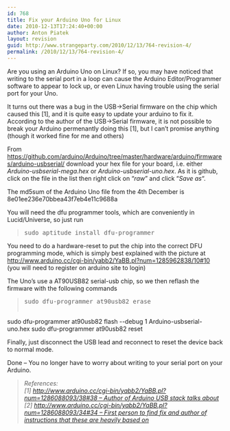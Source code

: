 ```yaml
---
id: 768
title: Fix your Arduino Uno for Linux
date: 2010-12-13T17:24:40+00:00
author: Anton Piatek
layout: revision
guid: http://www.strangeparty.com/2010/12/13/764-revision-4/
permalink: /2010/12/13/764-revision-4/
---
```

Are you using an Arduino Uno on Linux? If so, you may have noticed that writing to the serial port in a loop can cause the Arduino Editor/Programmer software to appear to lock up, or even Linux having trouble using the serial port for your Uno.

It turns out there was a bug in the USB->Serial firmware on the chip which caused this [1], and it is quite easy to update your arduino to fix it. According to the author of the USB->Serial firmware, it is not possible to break your Arduino permenantly doing this [1], but I can&#8217;t promise anything (though it worked fine for me and others)

From <https://github.com/arduino/Arduino/tree/master/hardware/arduino/firmwares/arduino-usbserial/> download your hex file for your board, i.e. either _Arduino-usbserial-mega.hex_ or _Arduino-usbserial-uno.hex_. As it is github, click on the file in the list then right click on &#8220;_raw_&#8221; and click &#8220;_Save as_&#8220;.

The md5sum of the Arduino Uno file from the 4th December is 8e01ee236e70bbea43f7eb4e11c9688a

You will need the dfu programmer tools, which are conveniently in Lucid/Universe, so just run

> <pre>sudo aptitude install dfu-programmer</pre>

You need to do a hardware-reset to put the chip into the correct DFU programming mode, which is simply best explained with the picture at <http://www.arduino.cc/cgi-bin/yabb2/YaBB.pl?num=1285962838/10#10> (you will need to register on arduino site to login)

The Uno&#8217;s use a AT90USB82 serial-usb chip, so we then reflash the firmware with the following commands

> <pre>sudo dfu-programmer at90usb82 erase
sudo dfu-programmer at90usb82 flash --debug 1 Arduino-usbserial-uno.hex
sudo dfu-programmer at90usb82 reset</pre>

Finally, just disconnect the USB lead and reconnect to reset the device back to normal mode.

Done &#8211; You no longer have to worry about writing to your serial port on your Arduino.

> _References:  
> [1] [http://www.arduino.cc/cgi-bin/yabb2/YaBB.pl?num=1286088093/38#38 &#8211; Author of Arduino USB stack talks about](http://www.arduino.cc/cgi-bin/yabb2/YaBB.pl?num=1286088093/38#38)  
> [2] [http://www.arduino.cc/cgi-bin/yabb2/YaBB.pl?num=1286088093/34#34 &#8211; First person to find fix and author of instructions that these are heavily based on](http://www.arduino.cc/cgi-bin/yabb2/YaBB.pl?num=1286088093/34#34)_